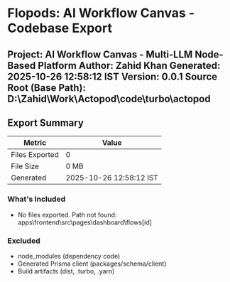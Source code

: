 ﻿# Flopods: AI Workflow Canvas - Codebase Export

**Project:** AI Workflow Canvas - Multi-LLM Node-Based Platform
**Author:** Zahid Khan
**Generated:** 2025-10-26 12:58:12 IST
**Version:** 0.0.1
**Source Root (Base Path):** D:\Zahid\Work\Actopod\code\turbo\actopod
---

## Export Summary

| Metric | Value |
|--------|-------|
| Files Exported | 0 |
| File Size | 0 MB |
| Generated | 2025-10-26 12:58:12 IST |

### What's Included

- No files exported. Path not found: apps\frontend\src\pages\dashboard\flows\[id]

### Excluded

- node_modules (dependency code)
- Generated Prisma client (packages/schema/client)
- Build artifacts (dist, .turbo, .yarn)

